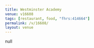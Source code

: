```yaml
---
title: Westminster Academy
venue: v16608
tags: [restaurant, food, "fhrs:414664"]
permalink: /v/16608/
layout: venue
---
```

null